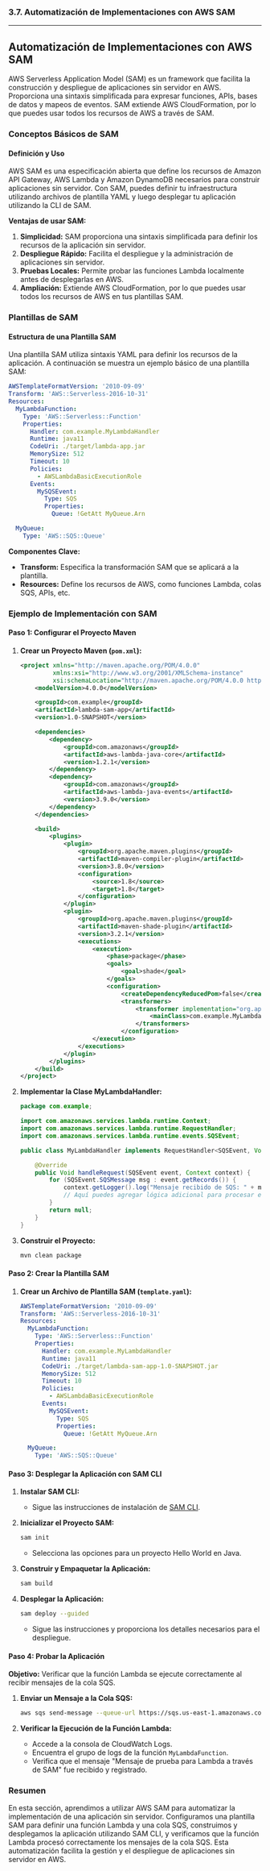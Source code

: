 ### 3.7. Automatización de Implementaciones con AWS SAM

---

## Automatización de Implementaciones con AWS SAM

AWS Serverless Application Model (SAM) es un framework que facilita la construcción y despliegue de aplicaciones sin servidor en AWS. Proporciona una sintaxis simplificada para expresar funciones, APIs, bases de datos y mapeos de eventos. SAM extiende AWS CloudFormation, por lo que puedes usar todos los recursos de AWS a través de SAM.

### Conceptos Básicos de SAM

#### Definición y Uso

AWS SAM es una especificación abierta que define los recursos de Amazon API Gateway, AWS Lambda y Amazon DynamoDB necesarios para construir aplicaciones sin servidor. Con SAM, puedes definir tu infraestructura utilizando archivos de plantilla YAML y luego desplegar tu aplicación utilizando la CLI de SAM.

**Ventajas de usar SAM:**

1. **Simplicidad:** SAM proporciona una sintaxis simplificada para definir los recursos de la aplicación sin servidor.
2. **Despliegue Rápido:** Facilita el despliegue y la administración de aplicaciones sin servidor.
3. **Pruebas Locales:** Permite probar las funciones Lambda localmente antes de desplegarlas en AWS.
4. **Ampliación:** Extiende AWS CloudFormation, por lo que puedes usar todos los recursos de AWS en tus plantillas SAM.

### Plantillas de SAM

#### Estructura de una Plantilla SAM

Una plantilla SAM utiliza sintaxis YAML para definir los recursos de la aplicación. A continuación se muestra un ejemplo básico de una plantilla SAM:

```yaml
AWSTemplateFormatVersion: '2010-09-09'
Transform: 'AWS::Serverless-2016-10-31'
Resources:
  MyLambdaFunction:
    Type: 'AWS::Serverless::Function'
    Properties:
      Handler: com.example.MyLambdaHandler
      Runtime: java11
      CodeUri: ./target/lambda-app.jar
      MemorySize: 512
      Timeout: 10
      Policies:
        - AWSLambdaBasicExecutionRole
      Events:
        MySQSEvent:
          Type: SQS
          Properties:
            Queue: !GetAtt MyQueue.Arn

  MyQueue:
    Type: 'AWS::SQS::Queue'
```

**Componentes Clave:**

- **Transform:** Especifica la transformación SAM que se aplicará a la plantilla.
- **Resources:** Define los recursos de AWS, como funciones Lambda, colas SQS, APIs, etc.

### Ejemplo de Implementación con SAM

#### Paso 1: Configurar el Proyecto Maven

1. **Crear un Proyecto Maven (`pom.xml`):**

   ```xml
   <project xmlns="http://maven.apache.org/POM/4.0.0"
            xmlns:xsi="http://www.w3.org/2001/XMLSchema-instance"
            xsi:schemaLocation="http://maven.apache.org/POM/4.0.0 http://maven.apache.org/xsd/maven-4.0.0.xsd">
       <modelVersion>4.0.0</modelVersion>

       <groupId>com.example</groupId>
       <artifactId>lambda-sam-app</artifactId>
       <version>1.0-SNAPSHOT</version>

       <dependencies>
           <dependency>
               <groupId>com.amazonaws</groupId>
               <artifactId>aws-lambda-java-core</artifactId>
               <version>1.2.1</version>
           </dependency>
           <dependency>
               <groupId>com.amazonaws</groupId>
               <artifactId>aws-lambda-java-events</artifactId>
               <version>3.9.0</version>
           </dependency>
       </dependencies>

       <build>
           <plugins>
               <plugin>
                   <groupId>org.apache.maven.plugins</groupId>
                   <artifactId>maven-compiler-plugin</artifactId>
                   <version>3.8.0</version>
                   <configuration>
                       <source>1.8</source>
                       <target>1.8</target>
                   </configuration>
               </plugin>
               <plugin>
                   <groupId>org.apache.maven.plugins</groupId>
                   <artifactId>maven-shade-plugin</artifactId>
                   <version>3.2.1</version>
                   <executions>
                       <execution>
                           <phase>package</phase>
                           <goals>
                               <goal>shade</goal>
                           </goals>
                           <configuration>
                               <createDependencyReducedPom>false</createDependencyReducedPom>
                               <transformers>
                                   <transformer implementation="org.apache.maven.plugins.shade.resource.ManifestResourceTransformer">
                                       <mainClass>com.example.MyLambdaHandler</mainClass>
                                   </transformers>
                               </configuration>
                       </execution>
                   </executions>
               </plugin>
           </plugins>
       </build>
   </project>
   ```

2. **Implementar la Clase MyLambdaHandler:**

   ```java
   package com.example;

   import com.amazonaws.services.lambda.runtime.Context;
   import com.amazonaws.services.lambda.runtime.RequestHandler;
   import com.amazonaws.services.lambda.runtime.events.SQSEvent;

   public class MyLambdaHandler implements RequestHandler<SQSEvent, Void> {

       @Override
       public Void handleRequest(SQSEvent event, Context context) {
           for (SQSEvent.SQSMessage msg : event.getRecords()) {
               context.getLogger().log("Mensaje recibido de SQS: " + msg.getBody());
               // Aquí puedes agregar lógica adicional para procesar el mensaje
           }
           return null;
       }
   }
   ```

3. **Construir el Proyecto:**

   ```sh
   mvn clean package
   ```

#### Paso 2: Crear la Plantilla SAM

1. **Crear un Archivo de Plantilla SAM (`template.yaml`):**

   ```yaml
   AWSTemplateFormatVersion: '2010-09-09'
   Transform: 'AWS::Serverless-2016-10-31'
   Resources:
     MyLambdaFunction:
       Type: 'AWS::Serverless::Function'
       Properties:
         Handler: com.example.MyLambdaHandler
         Runtime: java11
         CodeUri: ./target/lambda-sam-app-1.0-SNAPSHOT.jar
         MemorySize: 512
         Timeout: 10
         Policies:
           - AWSLambdaBasicExecutionRole
         Events:
           MySQSEvent:
             Type: SQS
             Properties:
               Queue: !GetAtt MyQueue.Arn

     MyQueue:
       Type: 'AWS::SQS::Queue'
   ```

#### Paso 3: Desplegar la Aplicación con SAM CLI

1. **Instalar SAM CLI:**
   - Sigue las instrucciones de instalación de [SAM CLI](https://docs.aws.amazon.com/serverless-application-model/latest/developerguide/serverless-sam-cli-install.html).

2. **Inicializar el Proyecto SAM:**

   ```sh
   sam init
   ```

   - Selecciona las opciones para un proyecto Hello World en Java.

3. **Construir y Empaquetar la Aplicación:**

   ```sh
   sam build
   ```

4. **Desplegar la Aplicación:**

   ```sh
   sam deploy --guided
   ```

   - Sigue las instrucciones y proporciona los detalles necesarios para el despliegue.

#### Paso 4: Probar la Aplicación

**Objetivo:** Verificar que la función Lambda se ejecute correctamente al recibir mensajes de la cola SQS.

1. **Enviar un Mensaje a la Cola SQS:**

   ```sh
   aws sqs send-message --queue-url https://sqs.us-east-1.amazonaws.com/123456789012/MyQueue --message-body "Mensaje de prueba para Lambda a través de SAM"
   ```

2. **Verificar la Ejecución de la Función Lambda:**
   - Accede a la consola de CloudWatch Logs.
   - Encuentra el grupo de logs de la función `MyLambdaFunction`.
   - Verifica que el mensaje "Mensaje de prueba para Lambda a través de SAM" fue recibido y registrado.

### Resumen

En esta sección, aprendimos a utilizar AWS SAM para automatizar la implementación de una aplicación sin servidor. Configuramos una plantilla SAM para definir una función Lambda y una cola SQS, construimos y desplegamos la aplicación utilizando SAM CLI, y verificamos que la función Lambda procesó correctamente los mensajes de la cola SQS. Esta automatización facilita la gestión y el despliegue de aplicaciones sin servidor en AWS.